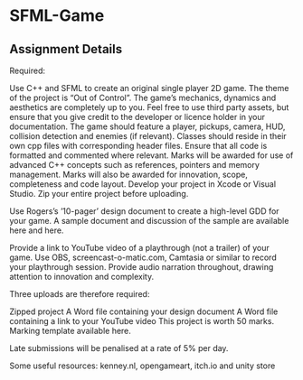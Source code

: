 # SFML-Game
## Assignment Details

Required:

Use C++ and SFML to create an original single player 2D game.  The theme of the project is “Out of Control”.  The game’s mechanics, dynamics and aesthetics are completely up to you.  Feel free to use third party assets, but ensure that you give credit to the developer or licence holder in your documentation.  The game should feature a player,  pickups, camera, HUD, collision detection and enemies (if relevant).  Classes should reside in their own cpp files with corresponding header files.  Ensure that all code is formatted and commented where relevant.  Marks will be awarded for use of advanced C++ concepts such as references, pointers and memory management.  Marks will also be awarded for innovation, scope, completeness and code layout.  Develop your project in Xcode or Visual Studio.  Zip your entire project before uploading.

Use Rogers’s ’10-pager’ design document to create a high-level GDD for your game.  A sample document and discussion of the sample are available here and here.

Provide a link to YouTube video of a playthrough (not a trailer) of your game.  Use OBS,  screencast-o-matic.com, Camtasia or similar to record your playthrough session.  Provide audio narration throughout, drawing attention to innovation and complexity.

 Three uploads are therefore required:

Zipped project
A Word file containing your design document
A Word file containing a link to your YouTube video
This project is worth 50 marks.  Marking template available here.

Late submissions will be penalised at a rate of 5% per day.

Some useful resources: kenney.nl, opengameart, itch.io and unity store
